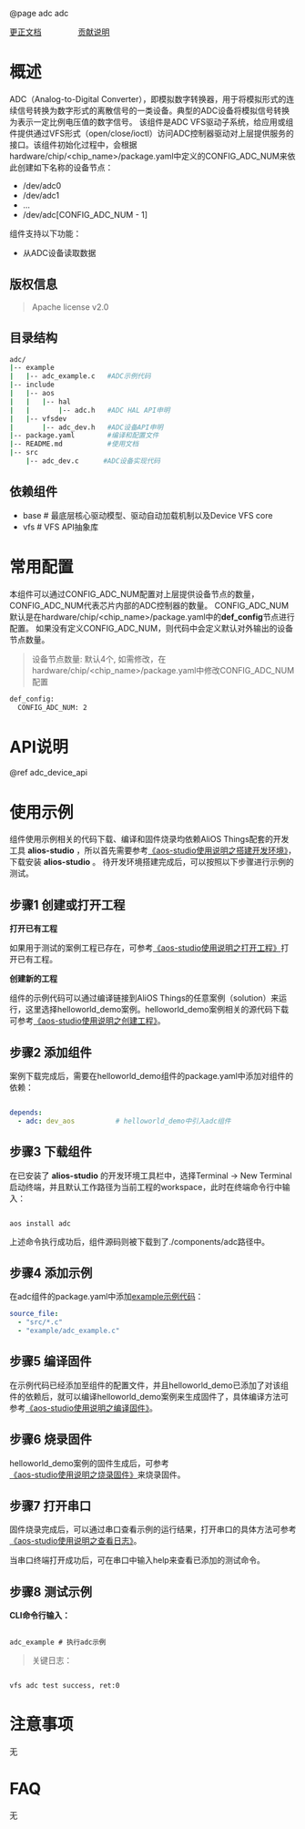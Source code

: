@page adc adc

[更正文档](https://gitee.com/alios-things/adc/edit/rel_3.3.0/README.md) &emsp;&emsp;&emsp;&emsp; [贡献说明](https://g.alicdn.com/alios-things-3.3/doc/contribute_doc.html)

# 概述
ADC（Analog-to-Digital Converter），即模拟数字转换器，用于将模拟形式的连续信号转换为数字形式的离散信号的一类设备。典型的ADC设备将模拟信号转换为表示一定比例电压值的数字信号。
该组件是ADC VFS驱动子系统，给应用或组件提供通过VFS形式（open/close/ioctl）访问ADC控制器驱动对上层提供服务的接口。该组件初始化过程中，会根据hardware/chip/<chip_name>/package.yaml中定义的CONFIG_ADC_NUM来依此创建如下名称的设备节点：
* /dev/adc0
* /dev/adc1
* ...
* /dev/adc[CONFIG_ADC_NUM - 1]

组件支持以下功能：
- 从ADC设备读取数据

## 版权信息
> Apache license v2.0

## 目录结构
```sh
adc/
|-- example
|   |-- adc_example.c   #ADC示例代码
|-- include
|   |-- aos
|   |   |-- hal
|   |       |-- adc.h   #ADC HAL API申明
|   |-- vfsdev
|       |-- adc_dev.h   #ADC设备API申明
|-- package.yaml        #编译和配置文件
|-- README.md           #使用文档
|-- src
    |-- adc_dev.c      #ADC设备实现代码
```

## 依赖组件
* base     # 最底层核心驱动模型、驱动自动加载机制以及Device VFS core
* vfs      # VFS API抽象库

# 常用配置
本组件可以通过CONFIG_ADC_NUM配置对上层提供设备节点的数量，CONFIG_ADC_NUM代表芯片内部的ADC控制器的数量。
CONFIG_ADC_NUM默认是在hardware/chip/<chip_name>/package.yaml中的**def_config**节点进行配置。
如果没有定义CONFIG_ADC_NUM，则代码中会定义默认对外输出的设备节点数量。
> 设备节点数量: 默认4个, 如需修改，在hardware/chip/<chip_name>/package.yaml中修改CONFIG_ADC_NUM配置
```sh
def_config:
  CONFIG_ADC_NUM: 2
```

# API说明
@ref adc_device_api

# 使用示例

组件使用示例相关的代码下载、编译和固件烧录均依赖AliOS Things配套的开发工具 **alios-studio** ，所以首先需要参考[《aos-studio使用说明之搭建开发环境》](https://g.alicdn.com/alios-things-3.3/doc/setup_env.html)，下载安装 **alios-studio** 。
待开发环境搭建完成后，可以按照以下步骤进行示例的测试。

## 步骤1 创建或打开工程

**打开已有工程**

如果用于测试的案例工程已存在，可参考[《aos-studio使用说明之打开工程》](https://g.alicdn.com/alios-things-3.3/doc/open_project.html)打开已有工程。

**创建新的工程**

组件的示例代码可以通过编译链接到AliOS Things的任意案例（solution）来运行，这里选择helloworld_demo案例。helloworld_demo案例相关的源代码下载可参考[《aos-studio使用说明之创建工程》](https://g.alicdn.com/alios-things-3.3/doc/create_project.html)。

## 步骤2 添加组件

案例下载完成后，需要在helloworld_demo组件的package.yaml中添加对组件的依赖：

```yaml

depends:
  - adc: dev_aos          # helloworld_demo中引入adc组件

```

## 步骤3 下载组件

在已安装了 **alios-studio** 的开发环境工具栏中，选择Terminal -> New Terminal启动终端，并且默认工作路径为当前工程的workspace，此时在终端命令行中输入：

```shell

aos install adc

```

上述命令执行成功后，组件源码则被下载到了./components/adc路径中。

## 步骤4 添加示例

在adc组件的package.yaml中添加[example示例代码](https://gitee.com/alios-things/adc/tree/rel_3.3.0/example)：

```yaml
source_file:
  - "src/*.c"
  - "example/adc_example.c"
```

## 步骤5 编译固件

在示例代码已经添加至组件的配置文件，并且helloworld_demo已添加了对该组件的依赖后，就可以编译helloworld_demo案例来生成固件了，具体编译方法可参考[《aos-studio使用说明之编译固件》](https://g.alicdn.com/alios-things-3.3/doc/build_project.html)。

## 步骤6 烧录固件

helloworld_demo案例的固件生成后，可参考[《aos-studio使用说明之烧录固件》](https://g.alicdn.com/alios-things-3.3/doc/burn_image.html)来烧录固件。

## 步骤7 打开串口

固件烧录完成后，可以通过串口查看示例的运行结果，打开串口的具体方法可参考[《aos-studio使用说明之查看日志》](https://g.alicdn.com/alios-things-3.3/doc/view_log.html)。

当串口终端打开成功后，可在串口中输入help来查看已添加的测试命令。

## 步骤8 测试示例

**CLI命令行输入：**
```shell

adc_example # 执行adc示例

```

> 关键日志：
```shell

vfs adc test success, ret:0

```

# 注意事项
无

# FAQ
无
